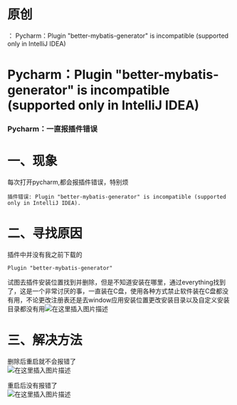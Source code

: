 # 原创

： Pycharm：Plugin "better-mybatis-generator" is incompatible (supported only in IntelliJ IDEA)

# Pycharm：Plugin "better-mybatis-generator" is incompatible (supported only in IntelliJ IDEA)

### Pycharm：一直报插件错误

# 一、现象

每次打开pycharm,都会报插件错误，特别烦

```
插件错误: Plugin "better-mybatis-generator" is incompatible (supported only in IntelliJ IDEA).

```

# 二、寻找原因

插件中并没有我之前下载的

```
Plugin "better-mybatis-generator"

```

试图去插件安装位置找到并删除，但是不知道安装在哪里，通过everything找到了，这是一个非常讨厌的事，一直装在C盘，使用各种方式禁止软件装在C盘都没有用，不论更改注册表还是去window应用安装位置更改安装目录以及自定义安装目录都没有用<img alt="在这里插入图片描述" src="https://img-blog.csdnimg.cn/20200511084741599.png?x-oss-process=image/watermark,type_ZmFuZ3poZW5naGVpdGk,shadow_10,text_aHR0cHM6Ly9ibG9nLmNzZG4ubmV0L3B5dGhvbl9fcmVwb3J0ZWQ=,size_16,color_FFFFFF,t_70"/>

# 三、解决方法

删除后重启就不会报错了<br/> <img alt="在这里插入图片描述" src="https://img-blog.csdnimg.cn/20200511085007115.png?x-oss-process=image/watermark,type_ZmFuZ3poZW5naGVpdGk,shadow_10,text_aHR0cHM6Ly9ibG9nLmNzZG4ubmV0L3B5dGhvbl9fcmVwb3J0ZWQ=,size_16,color_FFFFFF,t_70"/>

重启后没有报错了<br/> <img alt="在这里插入图片描述" src="https://img-blog.csdnimg.cn/20200511085055444.png?x-oss-process=image/watermark,type_ZmFuZ3poZW5naGVpdGk,shadow_10,text_aHR0cHM6Ly9ibG9nLmNzZG4ubmV0L3B5dGhvbl9fcmVwb3J0ZWQ=,size_16,color_FFFFFF,t_70"/>
